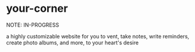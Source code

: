 # your-corner
NOTE: IN-PROGRESS

a highly customizable website for you to vent, take notes, write reminders, create photo albums, and more, to your heart's desire

